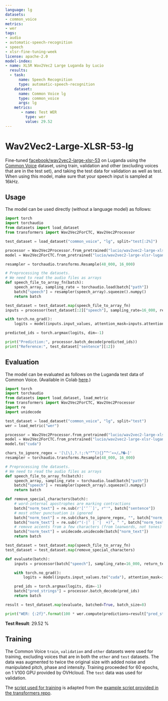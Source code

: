 ```yaml
---
language: lg
datasets:
- common_voice
metrics:
- wer
tags:
- audio
- automatic-speech-recognition
- speech
- xlsr-fine-tuning-week
license: apache-2.0
model-index:
- name: XLSR Wav2Vec2 Large Luganda by Lucio
  results:
  - task: 
      name: Speech Recognition
      type: automatic-speech-recognition
    dataset:
      name: Common Voice lg
      type: common_voice
      args: lg
    metrics:
       - name: Test WER
         type: wer
         value: 29.52
---
```


# Wav2Vec2-Large-XLSR-53-lg

Fine-tuned [facebook/wav2vec2-large-xlsr-53](https://huggingface.co/facebook/wav2vec2-large-xlsr-53) on Luganda using the [Common Voice](https://huggingface.co/datasets/common_voice) dataset, using train, validation and other (excluding voices that are in the test set), and taking the test data for validation as well as test.
When using this model, make sure that your speech input is sampled at 16kHz.

## Usage

The model can be used directly (without a language model) as follows:

```python
import torch
import torchaudio
from datasets import load_dataset
from transformers import Wav2Vec2ForCTC, Wav2Vec2Processor

test_dataset = load_dataset("common_voice", "lg", split="test[:2%]") 

processor = Wav2Vec2Processor.from_pretrained("lucio/wav2vec2-large-xlsr-luganda") 
model = Wav2Vec2ForCTC.from_pretrained("lucio/wav2vec2-large-xlsr-luganda")

resampler = torchaudio.transforms.Resample(48_000, 16_000)

# Preprocessing the datasets.
# We need to read the audio files as arrays
def speech_file_to_array_fn(batch):
    speech_array, sampling_rate = torchaudio.load(batch["path"])
    batch["speech"] = resampler(speech_array).squeeze().numpy()
    return batch

test_dataset = test_dataset.map(speech_file_to_array_fn)
inputs = processor(test_dataset[:2]["speech"], sampling_rate=16_000, return_tensors="pt", padding=True)

with torch.no_grad():
    logits = model(inputs.input_values, attention_mask=inputs.attention_mask).logits

predicted_ids = torch.argmax(logits, dim=-1)

print("Prediction:", processor.batch_decode(predicted_ids))
print("Reference:", test_dataset["sentence"][:2])
```


## Evaluation

The model can be evaluated as follows on the Luganda test data of Common Voice. (Available in Colab [here](https://colab.research.google.com/drive/1XxZ3mJOEXwIn-QH3C23jD_Qpom9aA1vH?usp=sharing).)


```python
import torch
import torchaudio
from datasets import load_dataset, load_metric
from transformers import Wav2Vec2ForCTC, Wav2Vec2Processor
import re
import unidecode

test_dataset = load_dataset("common_voice", "lg", split="test")
wer = load_metric("wer")

processor = Wav2Vec2Processor.from_pretrained("lucio/wav2vec2-large-xlsr-luganda") 
model = Wav2Vec2ForCTC.from_pretrained("lucio/wav2vec2-large-xlsr-luganda")
model.to("cuda")

chars_to_ignore_regex = '[\[\],?.!;:%"“”(){}‟ˮʺ″«»/…‽�–]'
resampler = torchaudio.transforms.Resample(48_000, 16_000)

# Preprocessing the datasets.
# We need to read the audio files as arrays
def speech_file_to_array_fn(batch):
    speech_array, sampling_rate = torchaudio.load(batch["path"])
    batch["speech"] = resampler(speech_array).squeeze().numpy()
    return batch

def remove_special_characters(batch):
    # word-internal apostrophes are marking contractions
    batch["norm_text"] = re.sub(r'[‘’´`]', r"'", batch["sentence"])
    # most other punctuation is ignored
    batch["norm_text"] = re.sub(chars_to_ignore_regex, "", batch["norm_text"]).lower().strip()
    batch["norm_text"] = re.sub(r"(-|' | '|  +)", " ", batch["norm_text"])
    # remove accents from a few characters (from loanwords, not tones)
    batch["norm_text"] = unidecode.unidecode(batch["norm_text"])
    return batch

test_dataset = test_dataset.map(speech_file_to_array_fn)
test_dataset = test_dataset.map(remove_special_characters)

def evaluate(batch):
    inputs = processor(batch["speech"], sampling_rate=16_000, return_tensors="pt", padding=True)

    with torch.no_grad():
        logits = model(inputs.input_values.to("cuda"), attention_mask=inputs.attention_mask.to("cuda")).logits

    pred_ids = torch.argmax(logits, dim=-1)
    batch["pred_strings"] = processor.batch_decode(pred_ids)
    return batch

result = test_dataset.map(evaluate, batched=True, batch_size=8)

print("WER: {:2f}".format(100 * wer.compute(predictions=result["pred_strings"], references=result["norm_text"])))
```

**Test Result**: 29.52 % 

## Training

The Common Voice `train`, `validation` and `other` datasets were used for training, excluding voices that are in both the `other` and `test` datasets. The data was augmented to twice the original size with added noise and manipulated pitch, phase and intensity.
Training proceeded for 60 epochs, on 1 V100 GPU provided by OVHcloud. The `test` data was used for validation.

The [script used for training](https://github.com/serapio/transformers/blob/feature/xlsr-finetune/examples/research_projects/wav2vec2/run_common_voice.py) is adapted from the [example script provided in the transformers repo](https://github.com/huggingface/transformers/blob/master/examples/research_projects/wav2vec2/run_common_voice.py).